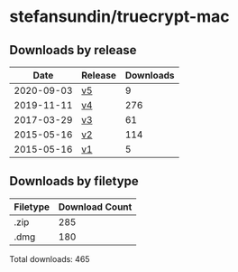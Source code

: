 # stefansundin/truecrypt-mac

## Downloads by release

Date       | Release  | Downloads
---------- | -------- | ---------
2020-09-03 | [v5](v5) |         9
2019-11-11 | [v4](v4) |       276
2017-03-29 | [v3](v3) |        61
2015-05-16 | [v2](v2) |       114
2015-05-16 | [v1](v1) |         5

## Downloads by filetype

Filetype | Download Count
-------- | --------------
.zip     |            285
.dmg     |            180

Total downloads: 465
